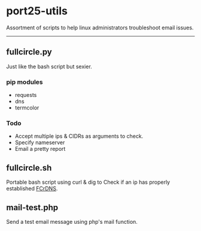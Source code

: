 # port25-utils

Assortment of scripts to help linux administrators troubleshoot email issues.

* * *

## fullcircle.py

Just like the bash script but sexier.  

### pip modules
- requests
- dns
- termcolor

### Todo
- Accept multiple ips & CIDRs as arguments to check. 
- Specify nameserver
- Email a pretty report

## fullcircle.sh

Portable bash script using curl & dig to Check if an ip has properly established [FCrDNS](http://en.wikipedia.org/wiki/Forward-confirmed_reverse_DNS "Forward-confirmed reverse DNS").

## mail-test.php

Send a test email message using php's mail function. 
